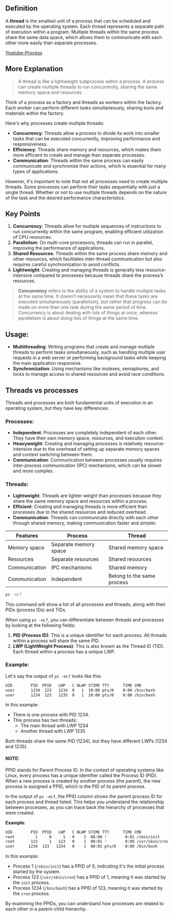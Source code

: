 ## Definition

A **thread** is the smallest unit of a process that can be scheduled and executed by the operating system. Each thread represents a separate path of execution within a program. Multiple threads within the same process share the same data space, which allows them to communicate with each other more easily than separate processes.

[Youtube-Process](https://www.youtube.com/watch?v=LAnWQFQmgvI)

## More Explanation

> A thread is like a lightweight subprocess within a process. A process can create multiple threads to run concurrently, sharing the same memory space and resources.

Think of a process as a factory and threads as workers within the factory. Each worker can perform different tasks simultaneously, sharing tools and materials within the factory.

Here's why processes create multiple threads:

- **Concurrency**: Threads allow a process to divide its work into smaller tasks that can be executed concurrently, improving performance and responsiveness.
- **Efficiency**: Threads share memory and resources, which makes them more efficient to create and manage than separate processes.
- **Communication**: Threads within the same process can easily communicate and synchronize their actions, which is essential for many types of applications.

However, it's important to note that not all processes need to create multiple threads. Some processes can perform their tasks sequentially with just a single thread. Whether or not to use multiple threads depends on the nature of the task and the desired performance characteristics.

## Key Points

1. **Concurrency**: Threads allow for multiple sequences of instructions to run concurrently within the same program, enabling efficient utilization of CPU resources.
2. **Parallelism**: On multi-core processors, threads can run in parallel, improving the performance of applications.
3. **Shared Resources**: Threads within the same process share memory and other resources, which facilitates inter-thread communication but also requires careful synchronization to avoid conflicts.
4. **Lightweight**: Creating and managing threads is generally less resource-intensive compared to processes because threads share the process’s resources.

> **Concurrency** refers to the ability of a system to handle multiple tasks at the same time. It doesn't necessarily mean that these tasks are executed simultaneously (parallelism), but rather that progress can be made on more than one task during the same period of time. Concurrency is about dealing with lots of things at once, whereas parallelism is about doing lots of things at the same time.

## Usage:

- **Multithreading**: Writing programs that create and manage multiple threads to perform tasks simultaneously, such as handling multiple user requests in a web server or performing background tasks while keeping the main application responsive.
- **Synchronization**: Using mechanisms like mutexes, semaphores, and locks to manage access to shared resources and avoid race conditions.

## Threads vs processes

Threads and processes are both fundamental units of execution in an operating system, but they have key differences:

### Processes:

- **Independent**: Processes are completely independent of each other. They have their own memory space, resources, and execution context.
- **Heavyweight**: Creating and managing processes is relatively resource-intensive due to the overhead of setting up separate memory spaces and context switching between them.
- **Communication**: Communication between processes usually requires inter-process communication (IPC) mechanisms, which can be slower and more complex.

### Threads:

- **Lightweight**: Threads are lighter weight than processes because they share the same memory space and resources within a process.
- **Efficient**: Creating and managing threads is more efficient than processes due to the shared resources and reduced overhead.
- **Communication**: Threads can communicate directly with each other through shared memory, making communication faster and simpler.


| Features      | Process               | Thread              |
|---------------|-----------------------|---------------------|
| Memory space  | Separate memory space | Shared memory space |
| Resources     | Separate resources    | Shared resources    |
| Communication | IPC mechanisms        | Shared memory       |
| Communication | Independent           | Belong to the same process |


```bash
ps -eLf
```

This command will show a list of all processes and threads, along with their PIDs (process IDs) and TIDs.

When using `ps -eLf`, you can differentiate between threads and processes by looking at the following fields:

1. **PID (Process ID)**: This is a unique identifier for each process. All threads within a process will share the same PID.
2. **LWP (LightWeight Process)**: This is also known as the Thread ID (TID). Each thread within a process has a unique LWP.

### Example:

Let's say the output of `ps -eLf` looks like this:

```bash
UID        PID  PPID   LWP   C NLWP STIME TTY      TIME CMD
user       1234  123   1234  0   1  10:00 pts/0    0:00 /bin/bash
user       1234  123   1235  0   1  10:00 pts/0    0:00 /bin/bash
```

In this example:

- There is one process with PID 1234.
- This process has two threads:
    - The main thread with LWP 1234
    - Another thread with LWP 1235

Both threads share the same PID (1234), but they have different LWPs (1234 and 1235).

#### NOTE:

PPID stands for Parent Process ID. In the context of operating systems like Linux, every process has a unique identifier called the Process ID (PID). When a new process is created by another process (the parent), the new process is assigned a PPID, which is the PID of its parent process.

In the output of `ps -eLf`, the PPID column shows the parent process ID for each process and thread listed. This helps you understand the relationship between processes, as you can trace back the hierarchy of processes that were created.

**Example**:

```bash
UID        PID  PPID   LWP   C NLWP STIME TTY      TIME CMD
root         1     0     1   0    1  08:00 ?        0:01 /sbin/init
root       123     1   123   0    1  08:01 ?        0:00 /usr/sbin/cron
user      1234  123   1234   0    1  08:02 pts/0    0:00 /bin/bash
```

In this example:

- Process 1 (`/sbin/init`) has a PPID of 0, indicating it's the initial process started by the system.
- Process 123 (`/usr/sbin/cron`) has a PPID of 1, meaning it was started by the `init` process.
- Process 1234 (`/bin/bash`) has a PPID of 123, meaning it was started by the `cron` process.

By examining the PPIDs, you can understand how processes are related to each other in a parent-child hierarchy.
